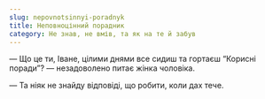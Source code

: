 ```yaml
---
slug: nepovnotsinnyi-poradnyk
title: Неповноцінний порадник
category: Не знав, не вмів, та як на те й забув
---
```

— Що це ти, Іване, цілими днями все сидиш та гортаєш “Корисні поради”? — незадоволено питає жінка чоловіка.

— Та ніяк не знайду відповіді, що робити, коли дах тече.
